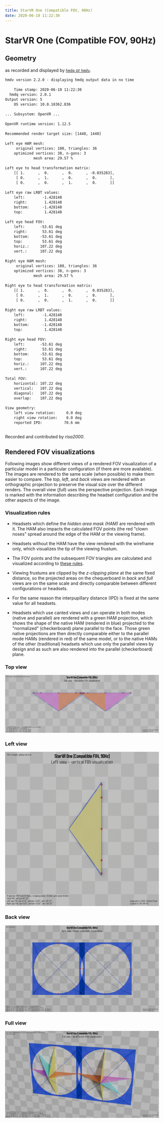 ```yaml
---
title: StarVR One (Compatible FOV, 90Hz)
date: 2020-06-10 11:22:30
---
```

# StarVR One (Compatible FOV, 90Hz)

## Geometry

as recorded and displayed by [`hmdq` or `hmdv`](https://github.com/risa2000/hmdq).
```
hmdv version 2.2.0 - displaying hmdq output data in no time

    Time stamp: 2020-06-10 11:22:30
  hmdq version: 2.0.1
Output version: 5
    OS version: 10.0.18362.836

... Subsystem: OpenVR ...

OpenVR runtime version: 1.12.5

Recommended render target size: [1440, 1440]

Left eye HAM mesh:
     original vertices: 108, triangles: 36
    optimized vertices: 38, n-gons: 3
             mesh area: 29.57 %

Left eye to head transformation matrix:
    [[ 1.      ,  0.      ,  0.      , -0.035283],
     [ 0.      ,  1.      ,  0.      ,  0.      ],
     [ 0.      ,  0.      ,  1.      ,  0.      ]]

Left eye raw LRBT values:
    left:        -1.428148
    right:        1.428148
    bottom:      -1.428148
    top:          1.428148

Left eye head FOV:
    left:       -53.61 deg
    right:       53.61 deg
    bottom:     -53.61 deg
    top:         53.61 deg
    horiz.:     107.22 deg
    vert.:      107.22 deg

Right eye HAM mesh:
     original vertices: 108, triangles: 36
    optimized vertices: 38, n-gons: 3
             mesh area: 29.57 %

Right eye to head transformation matrix:
    [[ 1.      ,  0.      ,  0.      ,  0.035283],
     [ 0.      ,  1.      ,  0.      ,  0.      ],
     [ 0.      ,  0.      ,  1.      ,  0.      ]]

Right eye raw LRBT values:
    left:        -1.428148
    right:        1.428148
    bottom:      -1.428148
    top:          1.428148

Right eye head FOV:
    left:       -53.61 deg
    right:       53.61 deg
    bottom:     -53.61 deg
    top:         53.61 deg
    horiz.:     107.22 deg
    vert.:      107.22 deg

Total FOV:
    horizontal: 107.22 deg
    vertical:   107.22 deg
    diagonal:   107.22 deg
    overlap:    107.22 deg

View geometry:
    left view rotation:     0.0 deg
    right view rotation:    0.0 deg
    reported IPD:          70.6 mm


```
Recorded and contributed by _risa2000_.

## Rendered FOV visualizations

Following images show different views of a rendered FOV visualization of a
particular model in a particular configuration (if there are more available).
The images are rendered to the same scale (when possible) to make them easier
to compare. The _top_, _left_, and _back_ views are rendered with an
orthographic projection to preserve the visual size over the different renders.
The overall view (_full_) uses the perspective projection. Each image is marked
with the information describing the headset configuration and the other aspects
of the image.

### Visualization rules

* Headsets which define the _hidden area mask (HAM)_ are rendered with it. The
  HAM also impacts the calculated FOV points (the red "clown noses" spread
  around the edge of the HAM or the viewing frame).

* Headsets without the HAM have the view rendered with the wireframe only, which
  visualizes the tip of the viewing frustum.

* The FOV points and the subsequent FOV triangles are calculated and visualized
  according to [these
  rules](https://risa2000.github.io/vrdocs/docs/hmd_fov_calculation).

* Viewing frustums are clipped by the _z-clipping plane_ at the same fixed
  distance, so the projected areas on the chequerboard in _back_ and _full_
  views are on the same scale and directly comparable between different
  configurations or headsets.

* For the same reason the interpupillary distance (IPD) is fixed at the same
  value for all headsets.

* Headsets which use canted views and can operate in both modes (native and
  parallel) are rendered with a green HAM projection, which shows the shape of
  the native HAM (rendered in blue) projected to the "normalized"
  (checkerboard) plane parallel to the face. Those green native projections are
  then directly comparable either to the parallel mode HAMs (rendered in red)
  of the same model, or to the native HAMs of the other (traditional) headsets
  which use only the parallel views by design and as such are also rendered
  into the parallel (checkerboard) plane.

### Top view
[![StarVR One (Compatible FOV, 90Hz) - top view](../images/StarVROne_Compatible_Native_R90_top.dmx.png)](../images/StarVROne_Compatible_Native_R90_top.dmx.png)

### Left view
[![StarVR One (Compatible FOV, 90Hz) - left view](../images/StarVROne_Compatible_Native_R90_left.dmx.png)](../images/StarVROne_Compatible_Native_R90_left.dmx.png)

### Back view
[![StarVR One (Compatible FOV, 90Hz) - back view](../images/StarVROne_Compatible_Native_R90_back.dmx.png)](../images/StarVROne_Compatible_Native_R90_back.dmx.png)

### Full view
[![StarVR One (Compatible FOV, 90Hz) - full view](../images/StarVROne_Compatible_Native_R90_over.dmx.png)](../images/StarVROne_Compatible_Native_R90_over.dmx.png)

